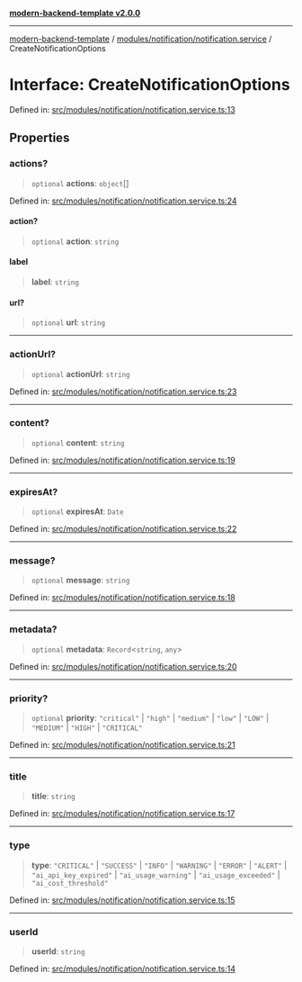 [**modern-backend-template v2.0.0**](../../../../README.md)

***

[modern-backend-template](../../../../modules.md) / [modules/notification/notification.service](../README.md) / CreateNotificationOptions

# Interface: CreateNotificationOptions

Defined in: [src/modules/notification/notification.service.ts:13](https://github.com/maemreyo/saas-4cus-nodejs/blob/1a77de11cd6eaefe66c31c7f5de281673fc25ce5/src/modules/notification/notification.service.ts#L13)

## Properties

### actions?

> `optional` **actions**: `object`[]

Defined in: [src/modules/notification/notification.service.ts:24](https://github.com/maemreyo/saas-4cus-nodejs/blob/1a77de11cd6eaefe66c31c7f5de281673fc25ce5/src/modules/notification/notification.service.ts#L24)

#### action?

> `optional` **action**: `string`

#### label

> **label**: `string`

#### url?

> `optional` **url**: `string`

***

### actionUrl?

> `optional` **actionUrl**: `string`

Defined in: [src/modules/notification/notification.service.ts:23](https://github.com/maemreyo/saas-4cus-nodejs/blob/1a77de11cd6eaefe66c31c7f5de281673fc25ce5/src/modules/notification/notification.service.ts#L23)

***

### content?

> `optional` **content**: `string`

Defined in: [src/modules/notification/notification.service.ts:19](https://github.com/maemreyo/saas-4cus-nodejs/blob/1a77de11cd6eaefe66c31c7f5de281673fc25ce5/src/modules/notification/notification.service.ts#L19)

***

### expiresAt?

> `optional` **expiresAt**: `Date`

Defined in: [src/modules/notification/notification.service.ts:22](https://github.com/maemreyo/saas-4cus-nodejs/blob/1a77de11cd6eaefe66c31c7f5de281673fc25ce5/src/modules/notification/notification.service.ts#L22)

***

### message?

> `optional` **message**: `string`

Defined in: [src/modules/notification/notification.service.ts:18](https://github.com/maemreyo/saas-4cus-nodejs/blob/1a77de11cd6eaefe66c31c7f5de281673fc25ce5/src/modules/notification/notification.service.ts#L18)

***

### metadata?

> `optional` **metadata**: `Record`\<`string`, `any`\>

Defined in: [src/modules/notification/notification.service.ts:20](https://github.com/maemreyo/saas-4cus-nodejs/blob/1a77de11cd6eaefe66c31c7f5de281673fc25ce5/src/modules/notification/notification.service.ts#L20)

***

### priority?

> `optional` **priority**: `"critical"` \| `"high"` \| `"medium"` \| `"low"` \| `"LOW"` \| `"MEDIUM"` \| `"HIGH"` \| `"CRITICAL"`

Defined in: [src/modules/notification/notification.service.ts:21](https://github.com/maemreyo/saas-4cus-nodejs/blob/1a77de11cd6eaefe66c31c7f5de281673fc25ce5/src/modules/notification/notification.service.ts#L21)

***

### title

> **title**: `string`

Defined in: [src/modules/notification/notification.service.ts:17](https://github.com/maemreyo/saas-4cus-nodejs/blob/1a77de11cd6eaefe66c31c7f5de281673fc25ce5/src/modules/notification/notification.service.ts#L17)

***

### type

> **type**: `"CRITICAL"` \| `"SUCCESS"` \| `"INFO"` \| `"WARNING"` \| `"ERROR"` \| `"ALERT"` \| `"ai_api_key_expired"` \| `"ai_usage_warning"` \| `"ai_usage_exceeded"` \| `"ai_cost_threshold"`

Defined in: [src/modules/notification/notification.service.ts:15](https://github.com/maemreyo/saas-4cus-nodejs/blob/1a77de11cd6eaefe66c31c7f5de281673fc25ce5/src/modules/notification/notification.service.ts#L15)

***

### userId

> **userId**: `string`

Defined in: [src/modules/notification/notification.service.ts:14](https://github.com/maemreyo/saas-4cus-nodejs/blob/1a77de11cd6eaefe66c31c7f5de281673fc25ce5/src/modules/notification/notification.service.ts#L14)
